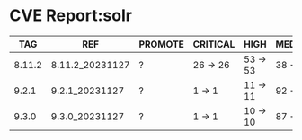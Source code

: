 # CVE Report:solr
|  TAG   |       REF       | PROMOTE | CRITICAL |   HIGH   |  MEDIUM  |   LOW    | UNKNOWN |
|--------|-----------------|---------|----------|----------|----------|----------|---------|
| 8.11.2 | 8.11.2_20231127 | ?       | 26 -> 26 | 53 -> 53 | 38 -> 38 | 45 -> 40 | 0 -> 0  |
| 9.2.1  | 9.2.1_20231127  | ?       | 1 -> 1   | 11 -> 11 | 92 -> 91 | 74 -> 70 | 0 -> 0  |
| 9.3.0  | 9.3.0_20231127  | ?       | 1 -> 1   | 10 -> 10 | 87 -> 86 | 71 -> 67 | 0 -> 0  |
